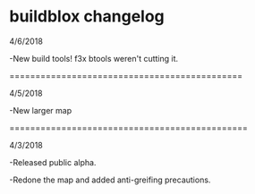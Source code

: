 # buildblox changelog

4/6/2018

-New build tools! f3x btools weren't cutting it.

=============================================

4/5/2018

-New larger map

==============================================

4/3/2018

-Released public alpha.


-Redone the map and added anti-greifing precautions.
